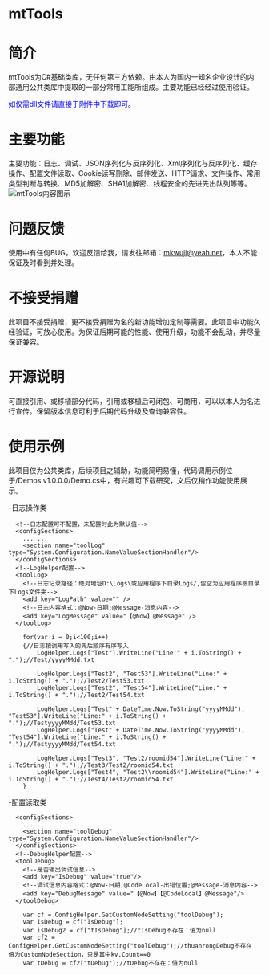 ﻿# mtTools

# 简介
mtTools为C#基础类库，无任何第三方依赖。由本人为国内一知名企业设计的内部通用公共类库中提取的一部分常用工能所组成。主要功能已经经过使用验证。

<span style="color:#0000ee;">如仅需dll文件请直接于附件中下载即可。<span>

# 主要功能
主要功能：日志、调试、JSON序列化与反序列化、Xml序列化与反序列化、缓存操作、配置文件读取、Cookie读写删除、邮件发送、HTTP请求、文件操作、常用类型判断与转换、MD5加解密、SHA1加解密、线程安全的先进先出队列等等。
![mtTools内容图示](https://gitee.com/uploads/images/2018/0525/073146_40043b2e_1683949.png "mtTools.png")

# 问题反馈
使用中有任何BUG，欢迎反馈给我，请发往邮箱：mkwuji@yeah.net，本人不能保证及时看到并处理。

# 不接受捐赠
此项目不接受捐赠，更不接受捐赠为名的新功能增加定制等需要。此项目中功能久经验证，可放心使用。为保证后期可能的性能、使用升级，功能不会乱动，并尽量保证兼容。

# 开源说明
可直接引用、或移植部分代码，引用或移植后可闭包、可商用，可以以本人为名进行宣传。保留版本信息可利于后期代码升级及查询兼容性。


# 使用示例
此项目仅为公共类库，后续项目之辅助，功能简明易懂，代码调用示例位于/Demos v1.0.0.0/Demo.cs中，有兴趣可下载研究，文后仅稍作功能使用展示。

-日志操作类
```
  <!--日志配置可不配置，未配置时此为默认值-->
  <configSections>
    ... ...
    <section name="toolLog" type="System.Configuration.NameValueSectionHandler"/>
  </configSections>
  <!--LogHelper配置-->
  <toolLog>
    <!--日志记录路径：绝对地址D:\Logs\或应用程序下目录Logs/,留空为应用程序根目录下Logs文件夹-->
    <add key="LogPath" value="" />
    <!--日志内容格式：@Now-日期;@Message-消息内容-->
    <add key="LogMessage" value="【@Now】@Message" />
  </toolLog>

    for(var i = 0;i<100;i++)
    {//日志按调用写入的先后顺序有序写入
        LogHelper.Logs["Test"].WriteLine("Line:" + i.ToString() + ".");//Test/yyyyMMdd.txt

        LogHelper.Logs["Test2", "Test53"].WriteLine("Line:" + i.ToString() + ".");//Test2/Test53.txt
        LogHelper.Logs["Test2", "Test54"].WriteLine("Line:" + i.ToString() + ".");//Test2/Test54.txt

        LogHelper.Logs["Test" + DateTime.Now.ToString("yyyyMMdd"), "Test53"].WriteLine("Line:" + i.ToString() + ".");//TestyyyyMMdd/Test53.txt
        LogHelper.Logs["Test" + DateTime.Now.ToString("yyyyMMdd"), "Test54"].WriteLine("Line:" + i.ToString() + ".");//TestyyyyMMdd/Test54.txt

        LogHelper.Logs["Test3", "Test2/roomid54"].WriteLine("Line:" + i.ToString() + ".");//Test3/Test2/roomid54.txt
        LogHelper.Logs["Test4", "Test2\\roomid54"].WriteLine("Line:" + i.ToString() + ".");//Test4/Test2/roomid54.txt
    }
```
-配置读取类
```
  <configSections>
    ... ...
    <section name="toolDebug" type="System.Configuration.NameValueSectionHandler"/>
  </configSections>
  <!--DebugHelper配置-->
  <toolDebug>
    <!--是否输出调试信息-->
    <add key="IsDebug" value="true"/>
    <!--调试信息内容格式：@Now-日期;@CodeLocal-出错位置;@Message-消息内容-->
    <add key="DebugMessage" value="【@Now】【@CodeLocal】@Message"/>
  </toolDebug>

    var cf = ConfigHelper.GetCustomNodeSetting("toolDebug");
    var isDebug = cf["IsDebug"];
    var isDebug2 = cf["tIsDebug"];//tIsDebug不存在：值为null
    var cf2 = ConfigHelper.GetCustomNodeSetting("toolDebug");//thuanrongDebug不存在：值为CustomNodeSection，只是其中kv.Count==0
    var tDebug = cf2["tDebug"];//tDebug不存在：值为null
```
